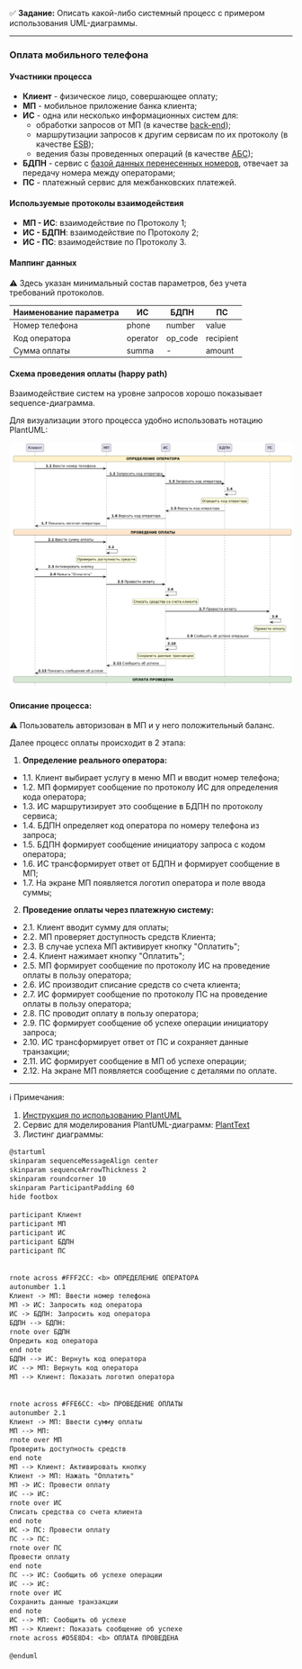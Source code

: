 :white_check_mark: **Задание:** Описать какой-либо системный процесс с примером использования UML-диаграммы.

---

### Оплата мобильного телефона

#### Участники процесса
- **Клиент** - физическое лицо, совершающее оплату;
- **МП** - мобильное приложение банка клиента;
- **ИС** - одна или несколько информационных систем для:
	- обработки запросов от МП (в качестве [back-end](https://ru.wikipedia.org/wiki/%D0%A4%D1%80%D0%BE%D0%BD%D1%82%D0%B5%D0%BD%D0%B4));
	- маршрутизации запросов к другим сервисам по их протоколу (в качестве [ESB](https://ru.wikipedia.org/wiki/%D0%A1%D0%B5%D1%80%D0%B2%D0%B8%D1%81%D0%BD%D0%B0%D1%8F_%D1%88%D0%B8%D0%BD%D0%B0_%D0%BF%D1%80%D0%B5%D0%B4%D0%BF%D1%80%D0%B8%D1%8F%D1%82%D0%B8%D1%8F));
	- ведения базы проведенных операций (в качестве [АБС](https://ru.wikipedia.org/wiki/%D0%90%D0%B2%D1%82%D0%BE%D0%BC%D0%B0%D1%82%D0%B8%D0%B7%D0%B8%D1%80%D0%BE%D0%B2%D0%B0%D0%BD%D0%BD%D0%B0%D1%8F_%D0%B1%D0%B0%D0%BD%D0%BA%D0%BE%D0%B2%D1%81%D0%BA%D0%B0%D1%8F_%D1%81%D0%B8%D1%81%D1%82%D0%B5%D0%BC%D0%B0));
- **БДПН** - сервис с [базой данных перенесенных номеров](https://www.niir.ru/bdpn/o-sisteme/), отвечает за передачу номера между операторами;
- **ПС** - платежный сервис для межбанковских платежей.

#### Используемые протоколы взаимодействия
- **МП - ИС**: взаимодействие по Протоколу 1;
- **ИС - БДПН**: взаимодействие по Протоколу 2;
- **ИС - ПС**: взаимодействие по Протоколу 3.

#### Маппинг данных
:warning: Здесь указан минимальный состав параметров, без учета требований протоколов.

| Наименование параметра  | ИС | БДПН | ПС |
| ----------------------- | -- | ---- | -- |
| Номер телефона  | phone | number | value |
| Код оператора  | operator | op_code | recipient |
| Сумма оплаты | summa | - | amount |


#### Схема проведения оплаты (happy path)
Взаимодействие систем на уровне запросов хорошо показывает sequence-диаграмма. 

Для визуализации этого процесса удобно использовать нотацию PlantUML:

<kbd>
<img src="/Screens/Phone_pay.png" width="800">
</kbd>

#### Описание процесса:
:warning: Пользователь авторизован в МП и у него положительный баланс.

Далее процесс оплаты происходит в 2 этапа:
1. **Определение реального оператора:**
- 1.1. Клиент выбирает услугу в меню МП и вводит номер телефона;
- 1.2. МП формирует сообщение по протоколу ИС для определения кода оператора;
- 1.3. ИС маршрутизирует это сообщение в БДПН по протоколу сервиса;
- 1.4. БДПН определяет код оператора по номеру телефона из запроса;
- 1.5. БДПН формирует сообщение инициатору запроса с кодом оператора;
- 1.6. ИС трансформирует ответ от БДПН и формирует сообщение в МП;
- 1.7. На экране МП появляется логотип оператора и поле ввода суммы;
2. **Проведение оплаты через платежную систему:**
- 2.1. Клиент вводит сумму для оплаты;
- 2.2. МП проверяет доступность средств Клиента;
- 2.3. В случае успеха МП активирует кнопку "Оплатить"; 
- 2.4. Клиент нажимает кнопку "Оплатить";
- 2.5. МП формирует сообщение по протоколу ИС на проведение оплаты в пользу оператора;
- 2.6. ИС производит списание средств со счета клиента;
- 2.7. ИС формирует сообщение по протоколу ПС на проведение оплаты в пользу оператора; 
- 2.8. ПС проводит оплату в пользу оператора;
- 2.9. ПС формирует сообщение об успехе операции инициатору запроса;
- 2.10. ИС трансформирует ответ от ПС и сохраняет данные транзакции;
- 2.11. ИС формирует сообщение в МП об успехе операции;
- 2.12. На экране МП появляется сообщение с деталями по оплате.

---

:information_source: Примечания:
1. [Инструкция по использованию PlantUML](https://plantuml.com/guide)
2. Сервис для моделирования PlantUML-диаграмм: [PlantText](https://www.planttext.com/)
3. Листинг диаграммы:

```PlantUML
@startuml
skinparam sequenceMessageAlign center
skinparam sequenceArrowThickness 2
skinparam roundcorner 10
skinparam ParticipantPadding 60
hide footbox

participant Клиент
participant МП
participant ИС
participant БДПН
participant ПС


rnote across #FFF2CC: <b> ОПРЕДЕЛЕНИЕ ОПЕРАТОРА
autonumber 1.1
Клиент -> МП: Ввести номер телефона
МП -> ИС: Запросить код оператора
ИС -> БДПН: Запросить код оператора
БДПН --> БДПН:
rnote over БДПН
Опредить код оператора
end note
БДПН --> ИС: Вернуть код оператора
ИС --> МП: Вернуть код оператора
МП --> Клиент: Показать логотип оператора


rnote across #FFE6CC: <b> ПРОВЕДЕНИЕ ОПЛАТЫ
autonumber 2.1
Клиент -> МП: Ввести сумму оплаты
МП --> МП:
rnote over МП
Проверить доступность средств
end note
МП --> Клиент: Активировать кнопку
Клиент -> МП: Нажать "Оплатить"
МП -> ИС: Провести оплату
ИС --> ИС:
rnote over ИС
Списать средства со счета клиента
end note
ИС -> ПС: Провести оплату
ПС --> ПС:
rnote over ПС
Провести оплату
end note
ПС --> ИС: Сообщить об успехе операции
ИС --> ИС:
rnote over ИС
Сохранить данные транзакции
end note
ИС --> МП: Сообщить об успехе
МП --> Клиент: Показать сообщение об успехе
rnote across #D5E8D4: <b> ОПЛАТА ПРОВЕДЕНА

@enduml
```

